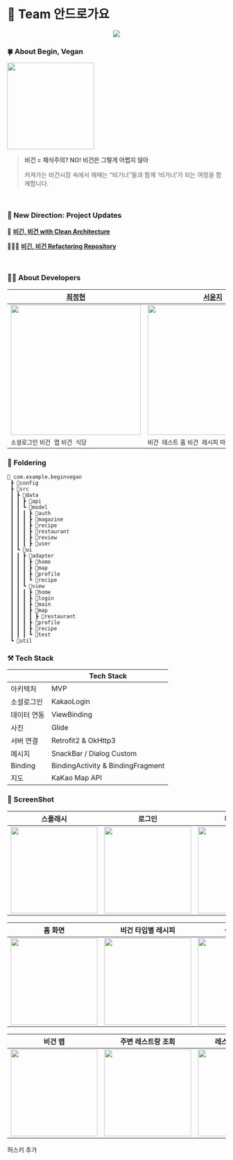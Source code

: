 # 🙌 Team 안드로가요
<p align="center">
  <img src="https://github.com/DEPthes/2nd-MVP-BeginVegan-Client/assets/32347874/00c7a186-eae7-4966-87ea-6e69969c5920">
</p>

### 🍀 About Begin, Vegan 
<img src = "https://github.com/DEPthes/2nd-MVP-BeginVegan-Client/assets/32347874/39c727cd-9218-431c-ae0e-c31abec7d8f9" width = "200"></br>
> **비건 = 채식주의? NO! 비건은 그렇게 어렵지 않아**
>
> 커져가는 비건시장 속에서 헤매는 “비기너”들과 함께 ‘비거너’가 되는 여정을 함께합니다.
<br/>

### 🥦 New Direction: Project Updates

📃 **[비긴, 비건 with Clean Architecture](https://github.com/DEPthes/2nd-MVP-BeginVegan-Client/wiki/%EB%B9%84%EA%B8%B4,-%EB%B9%84%EA%B1%B4-with-Clean-Architecture)**

🧑🏻‍💻 **[비긴, 비건 Refactoring Repository](https://github.com/Begin-Vegan/BeginVegan-Android)**

<br/>

### 👩‍💻 About Developers

| [최정현](https://github.com/CHOI97) | [서윤지](https://github.com/syjeuion) |
| --- | --- |
| <img src = "https://avatars.githubusercontent.com/u/32347874?v=4" width = "300"> | <img src = "https://avatars.githubusercontent.com/u/105288129?v=4" width = "300"> |
| `소셜로그인` `비건 맵` `비건 식당` | `비건 테스트` `홈` `비건 레시피` `마이 페이지` |


### 📁 Foldering
```
📂 com.example.beginvegan
 ┣ 📂config
 ┣ 📂src
 ┃ ┣ 📂data
 ┃ ┃ ┣ 📂api
 ┃ ┃ ┗ 📂model
 ┃ ┃ ┃ ┣ 📂auth
 ┃ ┃ ┃ ┣ 📂magazine
 ┃ ┃ ┃ ┣ 📂recipe
 ┃ ┃ ┃ ┣ 📂restaurant
 ┃ ┃ ┃ ┣ 📂review
 ┃ ┃ ┃ ┣ 📂user
 ┃ ┗ 📂ui
 ┃ ┃ ┣ 📂adapter
 ┃ ┃ ┃ ┣ 📂home
 ┃ ┃ ┃ ┣ 📂map
 ┃ ┃ ┃ ┣ 📂profile
 ┃ ┃ ┃ ┗ 📂recipe
 ┃ ┃ ┗ 📂view
 ┃ ┃ ┃ ┣ 📂home
 ┃ ┃ ┃ ┣ 📂login
 ┃ ┃ ┃ ┣ 📂main
 ┃ ┃ ┃ ┣ 📂map
 ┃ ┃ ┃ ┃ ┣ 📂restaurant
 ┃ ┃ ┃ ┣ 📂profile
 ┃ ┃ ┃ ┣ 📂recipe
 ┃ ┃ ┃ ┗ 📂test
 ┗ 📂util
```

### ⚒️ Tech Stack
| | Tech Stack  |
| --- | --- |
| 아키텍처 | MVP |
| 소셜로그인 | KakaoLogin |
| 데이터 연동 | ViewBinding |
| 사진 | Glide |
| 서버 연결 | Retrofit2 & OkHttp3   |
| 메시지 | SnackBar / Dialog Custom |
| Binding | BindingActivity & BindingFragment |
| 지도 | KaKao Map API |


### 📸 ScreenShot
| 스플래시 | 로그인 | 비건 테스트 | 스플래시 |
| --- | --- | --- | --- |
| <img width="200" src="https://github.com/DEPthes/2nd-MVP-BeginVegan-Client/assets/32347874/624a7c90-6389-4b62-8338-bc7893e5ee91"> | <img width="200" src="https://github.com/DEPthes/2nd-MVP-BeginVegan-Client/assets/32347874/f5cd82f1-fb04-4e03-812e-c4b765960724"> | <img width="200" src="https://github.com/DEPthes/2nd-MVP-BeginVegan-Client/assets/32347874/c5ca5304-a321-41d1-89c1-2ed5b9d8a112"> | <img width="200" src="https://github.com/DEPthes/2nd-MVP-BeginVegan-Client/assets/32347874/4018a90c-2598-459f-acd7-8b854083bb65"> |

| 홈 화면 | 비건 타입별 레시피 | 상세 레시피 | 비건 매거진 |
| --- | --- | --- | --- |
| <img width="200" src="https://github.com/DEPthes/2nd-MVP-BeginVegan-Client/assets/32347874/0b56d10a-16ae-4e6c-9d73-dea2d00c1e48"> | <img width="200" src="https://github.com/DEPthes/2nd-MVP-BeginVegan-Client/assets/32347874/cf4b96a6-b715-4fb7-a992-939f823ad1e9"> | <img width="200" src="https://github.com/DEPthes/2nd-MVP-BeginVegan-Client/assets/32347874/23396c72-68fd-492d-8fb6-4cf1eea2dbde"> | <img width="200" src="https://github.com/DEPthes/2nd-MVP-BeginVegan-Client/assets/32347874/2dd6df65-a1f9-484c-9c07-da486d6fba71"> |


| 비건 맵 | 주변 레스트랑 조회 | 레스토랑 상세정보 | 리뷰 |
| --- | --- | --- | --- |
| <img width="200" src="https://github.com/DEPthes/2nd-MVP-BeginVegan-Client/assets/32347874/954278d2-c406-4e30-8fbf-d00703f05542"> | <img width="200" src="https://github.com/DEPthes/2nd-MVP-BeginVegan-Client/assets/32347874/8f78c27d-8979-4ffe-912f-28b978d1d6d6"> | <img width="200" src="https://github.com/DEPthes/2nd-MVP-BeginVegan-Client/assets/32347874/120de0fc-a982-484f-8105-aa2f99d41548"> | <img width="200" src="https://github.com/DEPthes/2nd-MVP-BeginVegan-Client/assets/32347874/7e7a9a86-42b6-4219-9ab8-002376e4cb4b"> |
 

허스키 추가
